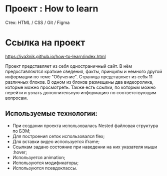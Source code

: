 # Проект : How to learn

Cтек: HTML / CSS / Git / Figma

# **Ссылка на проект**
https://iva3nik.github.io/how-to-learn/index.html

Проект представляет из себя одностраничный сайт. В нём предоставляются краткие сведения, 
факты, принципы и немного другой информации по теме "Обучение". Страница представляет из 
себя 11 различных блоков. В одном из блоков размещены два видеоролика, которые можно 
просмотреть. Также есть ссылки, по которым можно перейти и узнать дополнительную информацию 
по соответствующим вопросам.

## **Используемые технологии:** 
* При создании проекта использовалась Nested файловая структура по БЭМ;
* Для построения сеток использовался flex;
* Для вставки видео используется iframe;
* Сcылкам задано состояние при наведении на них указателя мыши :hover;
* Используется animation;
* Используются модификаторы;
* Используются псевдоклассы.
